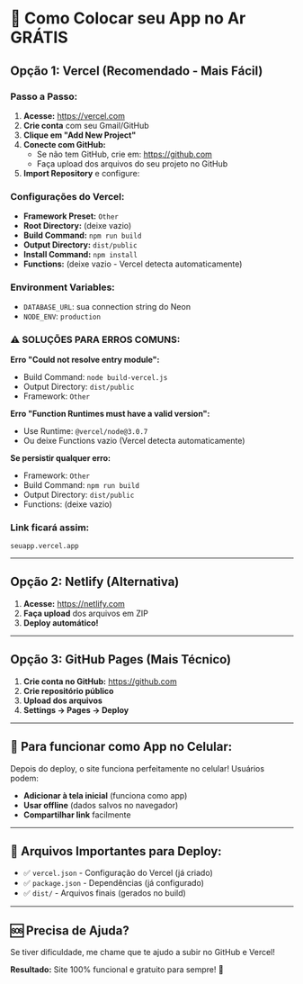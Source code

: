 # 🚀 Como Colocar seu App no Ar GRÁTIS

## Opção 1: Vercel (Recomendado - Mais Fácil)

### Passo a Passo:

1. **Acesse:** https://vercel.com
2. **Crie conta** com seu Gmail/GitHub
3. **Clique em "Add New Project"**
4. **Conecte com GitHub:**
   - Se não tem GitHub, crie em: https://github.com
   - Faça upload dos arquivos do seu projeto no GitHub
5. **Import Repository** e configure:

### Configurações do Vercel:
- **Framework Preset:** `Other`
- **Root Directory:** (deixe vazio)  
- **Build Command:** `npm run build`
- **Output Directory:** `dist/public`
- **Install Command:** `npm install`
- **Functions:** (deixe vazio - Vercel detecta automaticamente)

### Environment Variables:
- `DATABASE_URL`: sua connection string do Neon
- `NODE_ENV`: `production`

### ⚠️ SOLUÇÕES PARA ERROS COMUNS:

**Erro "Could not resolve entry module":**
- Build Command: `node build-vercel.js`
- Output Directory: `dist/public`
- Framework: `Other`

**Erro "Function Runtimes must have a valid version":**
- Use Runtime: `@vercel/node@3.0.7`
- Ou deixe Functions vazio (Vercel detecta automaticamente)

**Se persistir qualquer erro:**
- Framework: `Other`
- Build Command: `npm run build`
- Output Directory: `dist/public`
- Functions: (deixe vazio)

### Link ficará assim:
`seuapp.vercel.app`

---

## Opção 2: Netlify (Alternativa)

1. **Acesse:** https://netlify.com
2. **Faça upload** dos arquivos em ZIP
3. **Deploy automático!**

---

## Opção 3: GitHub Pages (Mais Técnico)

1. **Crie conta no GitHub:** https://github.com
2. **Crie repositório público**
3. **Upload dos arquivos**
4. **Settings → Pages → Deploy**

---

## 📱 Para funcionar como App no Celular:

Depois do deploy, o site funciona perfeitamente no celular! Usuários podem:
- **Adicionar à tela inicial** (funciona como app)
- **Usar offline** (dados salvos no navegador)
- **Compartilhar link** facilmente

---

## 🔧 Arquivos Importantes para Deploy:

- ✅ `vercel.json` - Configuração do Vercel (já criado)
- ✅ `package.json` - Dependências (já configurado)
- ✅ `dist/` - Arquivos finais (gerados no build)

---

## 🆘 Precisa de Ajuda?

Se tiver dificuldade, me chame que te ajudo a subir no GitHub e Vercel!

**Resultado:** Site 100% funcional e gratuito para sempre! 🎉